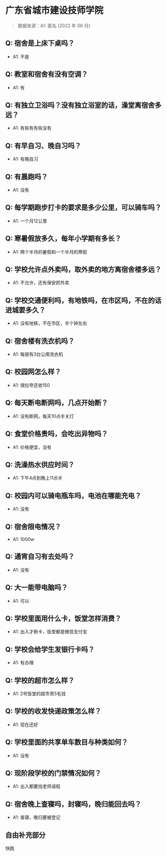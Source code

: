 # 广东省城市建设技师学院

> 数据来源：A1: 匿名 (2022 年 06 月)

## Q: 宿舍是上床下桌吗？

- A1: 不是

## Q: 教室和宿舍有没有空调？

- A1: 有

## Q: 有独立卫浴吗？没有独立浴室的话，澡堂离宿舍多远？

- A1: 有些有有些没有

## Q: 有早自习、晚自习吗？

- A1: 有晚自习

## Q: 有晨跑吗？

- A1: 没有

## Q: 每学期跑步打卡的要求是多少公里，可以骑车吗？

- A1: 一个月12公里

## Q: 寒暑假放多久，每年小学期有多长？

- A1: 两个半月的暑假和一个半月的寒假

## Q: 学校允许点外卖吗，取外卖的地方离宿舍楼多远？

- A1: 不允许，还有保安抓外卖

## Q: 学校交通便利吗，有地铁吗，在市区吗，不在的话进城要多久？

- A1: 没有地铁，不在市区，半个钟左右

## Q: 宿舍楼有洗衣机吗？

- A1: 每层有3台公用洗衣机

## Q: 校园网怎么样？

- A1: 很拉夸还收150

## Q: 每天断电断网吗，几点开始断？

- A1: 没有断网，每天10点半关灯

## Q: 食堂价格贵吗，会吃出异物吗？

- A1: 价格便宜，没有

## Q: 洗澡热水供应时间？

- A1: 下午4点到晚上11点半

## Q: 校园内可以骑电瓶车吗，电池在哪能充电？

- A1: 没有

## Q: 宿舍限电情况？

- A1: 1000w

## Q: 通宵自习有去处吗？

- A1: 没有

## Q: 大一能带电脑吗？

- A1: 可以

## Q: 学校里面用什么卡，饭堂怎样消费？

- A1: 出入才刷卡，饭堂都是微信支付宝

## Q: 学校会给学生发银行卡吗？

- A1: 有办理

## Q: 学校的超市怎么样？

- A1: 2号饭堂的超市贵5毛钱

## Q: 学校的收发快递政策怎么样？

- A1: 现在还好

## Q: 学校里面的共享单车数目与种类如何？

- A1: 没有

## Q: 现阶段学校的门禁情况如何？

- A1: 出入都要找老师请假

## Q: 宿舍晚上查寝吗，封寝吗，晚归能回去吗？

- A1: 查寝，晚归要被登记

## 自由补充部分

快跑